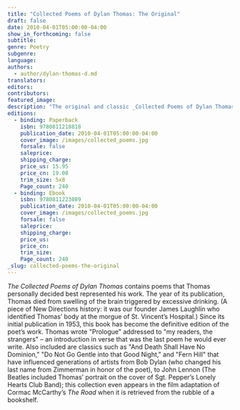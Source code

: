 ```yaml
---
title: "Collected Poems of Dylan Thomas: The Original"
draft: false
date: 2010-04-01T05:00:00-04:00
show_in_forthcoming: false
subtitle:
genre: Poetry
subgenre:
language:
authors:
  - author/dylan-thomas-d.md
translators:
editors:
contributors:
featured_image:
description: "The original and classic _Collected Poems of Dylan Thomas_ is available once again, now with a brilliant new preface by Paul Muldoon. "
editions:
  - binding: Paperback
    isbn: 9780811218818
    publication_date: 2010-04-01T05:00:00-04:00
    cover_image: /images/collected_poems.jpg
    forsale: false
    saleprice:
    shipping_charge:
    price_us: 15.95
    price_cn: 19.00
    trim_size: 5x8
    Page_count: 240
  - binding: Ebook
    isbn: 9780811223089
    publication_date: 2010-04-01T05:00:00-04:00
    cover_image: /images/collected_poems.jpg
    forsale: false
    saleprice:
    shipping_charge:
    price_us:
    price_cn:
    trim_size:
    Page_count: 240
_slug: collected-poems-the-original
---
```


_The Collected Poems of Dylan Thomas_ contains poems that Thomas personally decided best represented his work. The year of its publication, Thomas died from swelling of the brain triggered by excessive drinking. (A piece of New Directions history: it was our founder James Laughlin who identified Thomas’ body at the morgue of St. Vincent’s Hospital.) Since its initial publication in 1953, this book has become the definitive edition of the poet’s work. Thomas wrote "Prologue" addressed to "my readers, the strangers" – an introduction in verse that was the last poem he would ever write. Also included are classics such as "And Death Shall Have No Dominion," "Do Not Go Gentle into that Good Night," and "Fern Hill" that have influenced generations of artists from Bob Dylan (who changed his last name from Zimmerman in honor of the poet), to John Lennon (The Beatles included Thomas’ portrait on the cover of Sgt. Pepper’s Lonely Hearts Club Band); this collection even appears in the film adaptation of Cormac McCarthy’s _The Road_ when it is retrieved from the rubble of a bookshelf.

